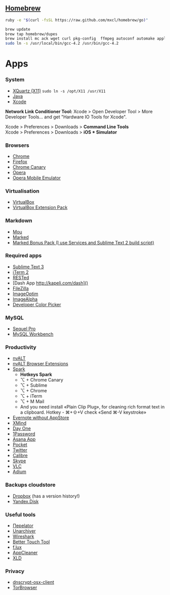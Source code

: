 ## [Homebrew](http://mxcl.github.com/homebrew/)

``` bash
ruby -e "$(curl -fsSL https://raw.github.com/mxcl/homebrew/go)"

brew update
brew tap homebrew/dupes
brew install mc ack wget curl pkg-config  ffmpeg autoconf automake apple-gcc42
sudo ln -s /usr/local/bin/gcc-4.2 /usr/bin/gcc-4.2
```


# Apps


### System
* [XQuartz (X11)](http://xquartz.macosforge.org/trac/wiki) <code>sudo ln -s /opt/X11 /usr/X11</code>
* [Java](http://www.java.com/en/download/mac_download.jsp?locale=en)
* [Xcode](https://developer.apple.com/xcode/)  

__Network Link Conditioner Tool:__ Xcode > Open Developer Tool > More Developer Tools... and get "Hardware IO Tools for Xcode".  

Xcode > Preferences > Downloads > __Command Line Tools__  
Xcode > Preferences > Downloads > __iOS * Simulator__


### Browsers
* [Chrome](https://www.google.com/intl/en/chrome/browser/)
* [Firefox](http://www.mozilla.org/en-US/firefox/beta/)
* [Chrome Canary](https://www.google.com/intl/en/chrome/browser/canary.html)
* [Opera](http://www.opera.com/en/)
* [Opera Mobile Emulator](http://www.opera.com/en/developer/mobile-emulator)

### Virtualisation
* [VirtualBox](https://www.virtualbox.org/wiki/Downloads)
* [VirtualBox Extension Pack](https://www.virtualbox.org/wiki/Downloads)

### Markdown
* [Mou](http://mouapp.com)
* [Marked](http://markedapp.com)
* [Marked Bonus Pack (I use Services and Sublime Text 2 build script)](http://support.markedapp.com/kb/how-to-tips-and-tricks/marked-bonus-pack-scripts-commands-and-bundles)


### Required apps
* [Sublime Text 3](http://www.sublimetext.com/)
* [iTerm 2](http://iterm2.com/)
* [RESTed](https://itunes.apple.com/us/app/rested-simple-http-requests/id421879749)
* [Dash App http://kapeli.com/dash]()
* [FileZilla](https://filezilla-project.org/download.php?type=client)
* [ImageOptim](http://imageoptim.com)
* [ImageAlpha](http://pngmini.com)
* [Developer Color Picker](http://panic.com/~wade/picker/)

### MySQL
* [Sequel Pro](http://www.sequelpro.com/download)
* [MySQL Workbench](http://www.mysql.com/products/workbench/)

### Productivity
* [nvALT](http://brettterpstra.com/projects/nvalt/)
* [nvALT Browser Extensions](http://elasticthreads.tumblr.com/post/8212672178/nvit-chrome-and-safari-extensions-for-nvalt)
* [Spark](http://www.shadowlab.org/softwares/spark.php)
    * __Hotkeys Spark__
    * ⌥ + Chrome Canary
    * ⌥ + Sublime
    * ⌥ + Chrome
    * ⌥ + iTerm
    * ⌥ + M Mail
    * And you need install «Plain Clip Plug», for cleaning rich format text in a clipboard. Hotkey - ⌘+⇧+V check  «Send ⌘-V keystroke»
* [Evernote without AppStore](http://www.macupdate.com/app/mac/27456/evernote)
* [XMind](http://www.xmind.net/download/)
* [Day One](http://dayoneapp.com/)
* [1Password](https://agilebits.com/onepassword)
* [Asana App](http://fluidapp.com/)
* [Pocket](https://itunes.apple.com/ru/app/pocket/id568494494)
* [Twitter](https://itunes.apple.com/ru/app/twitter/id409789998)
* [Calibre](http://calibre-ebook.com/download_osx)
* [Skype](http://www.skype.com/)
* [VLC](http://www.videolan.org/vlc/download-macosx.html)
* [Adium](https://adium.im/)

### Backups cloudstore
* [Dropbox](https://www.dropbox.com/) (has a version history!)
* [Yandex.Disk](https://itunes.apple.com/ru/app/andeks.disk/id560459030)


### Useful tools
* [Переlator](https://itunes.apple.com/ru/app/perelator/id422107942)
* [Unarchiver](http://download.cnet.com/The-Unarchiver/3000-2250_4-10655313.html)
* [Wireshark](http://www.wireshark.org/download.html)
* [Better Touch Tool](http://blog.boastr.net/?page_id=1722)
* [f.lux](http://stereopsis.com/flux/)
* [AppCleaner](http://www.freemacsoft.net/appcleaner/)
* [XLD](https://www.macupdate.com/app/mac/23430/x-lossless-decoder)

### Privacy
* [dnscrypt-osx-client](http://opendns.github.io/dnscrypt-osx-client/)
* [TorBrowser](https://www.torproject.org/download/download-easy.html.en)

